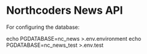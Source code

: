 # Northcoders News API

For configuring the database:

echo PGDATABASE=nc_news >.env.environment
echo PGDATABASE=nc_news_test >.env.test
